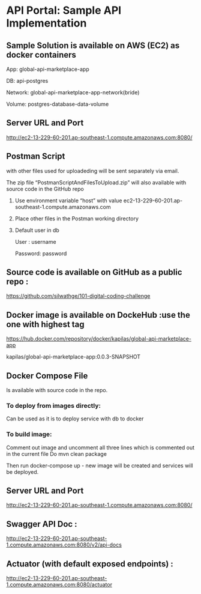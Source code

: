 # API Portal: Sample API Implementation

## Sample Solution is available on AWS (EC2) as docker containers


App: global-api-marketplace-app

DB: api-postgres

Network: global-api-marketplace-app-network(bride)

Volume: postgres-database-data-volume


## Server URL and Port

http://ec2-13-229-60-201.ap-southeast-1.compute.amazonaws.com:8080/


## Postman Script 

with other files used for uploadeding will be sent separately via email. 

The zip file “PostmanScriptAndFilesToUpload.zip” will also available with source code in the GitHub repo


 1. Use environment variable 
“host”  with value ec2-13-229-60-201.ap-southeast-1.compute.amazonaws.com

2. Place other files in the Postman working directory

3. Default user in db 

	 User : username
	 
	 Password: password





## Source code is available on GitHub as a public repo :

https://github.com/silwathge/101-digital-coding-challenge



## Docker image is available on DockeHub :use the one with highest tag

https://hub.docker.com/repository/docker/kapilas/global-api-marketplace-app


kapilas/global-api-marketplace-app:0.0.3-SNAPSHOT



## Docker Compose File
Is available with source code in the repo.


### To deploy from images directly:

Can be used as it is to deploy service with db to docker


### To build image:
Comment out image and uncomment all three lines which is commented out in the current file
Do  mvn clean package

Then run docker-compose up - new image will be created and services will be deployed.


## Server URL and Port
http://ec2-13-229-60-201.ap-southeast-1.compute.amazonaws.com:8080/


## Swagger API Doc :
http://ec2-13-229-60-201.ap-southeast-1.compute.amazonaws.com:8080/v2/api-docs


## Actuator (with default exposed endpoints)   :

http://ec2-13-229-60-201.ap-southeast-1.compute.amazonaws.com:8080/actuator







